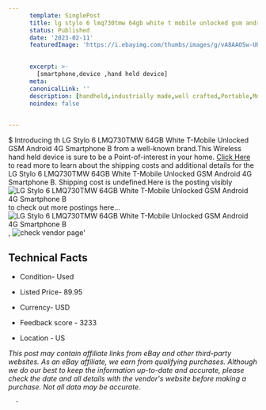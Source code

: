 ```yaml
---
      template: SinglePost
      title: lg stylo 6 lmq730tmw 64gb white t mobile unlocked gsm android 4g smartphone b
      status: Published
      date: '2023-02-11'
      featuredImage: 'https://i.ebayimg.com/thumbs/images/g/vA8AAOSw-UBjP43-/s-l225.jpg'
       

      excerpt: >-
        [smartphone,device ,hand held device]
      meta:
      canonicalLink: ''
      description: [handheld,industrially made,well crafted,Portable,Mobile,Compact,Convenient,Lightweight,Maneuverable,Man-portable,Miniature,Carriable,Hand-held,Light,Holdable,Transportable,Mobile device,Pocket-sized,On-the-go,Wireless,Cordless,Compact size,Convenient size, smartphone,device ,hand held device]
      noindex: false
      

---
```

$
      Introducing th LG Stylo 6 LMQ730TMW 64GB White T-Mobile Unlocked GSM Android 4G Smartphone B from a well-known brand.This Wireless hand held device is sure to be a Point-of-interest in your home. [Click Here](https://www.ebay.com/itm/175474293253?hash=item28db153a05%3Ag%3AvA8AAOSw-UBjP43-&mkevt=1&mkcid=1&mkrid=711-53200-19255-0&campid=%253CePNCampaignId%253E&customid=%253CreferenceId%253E&toolid=10049) to read more to learn about the shipping costs and additional details for the LG Stylo 6 LMQ730TMW 64GB White T-Mobile Unlocked GSM Android 4G Smartphone B. Shipping cost is undefined.Here is the posting visibly ![LG Stylo 6 LMQ730TMW 64GB White T-Mobile Unlocked GSM Android 4G Smartphone B](https://i.ebayimg.com/thumbs/images/g/vA8AAOSw-UBjP43-/s-l225.jpg) to check out more postings here... ![LG Stylo 6 LMQ730TMW 64GB White T-Mobile Unlocked GSM Android 4G Smartphone B](https://i.ebayimg.com/images/g/vA8AAOSw-UBjP43-/s-l640.jpg), ![check vendor page](https://origin-galleryplus.ebayimg.com/ws/web/175474293253_2_0_1/225x225.jpg,https://origin-galleryplus.ebayimg.com/ws/web/175474293253_3_0_1/225x225.jpg)'

      

 ## Technical Facts 



     
      

 - Condition- Used 


      

 - Listed Price- 89.95 


      

 - Currency- USD 


      

 - Feedback score - 3233 


      

 - Location - US 


      
      

 *_This post may contain affiliate links from eBay and other third-party websites. As an eBay affiliate, we earn from qualifying purchases. Although we do our best to keep the information up-to-date and accurate, please check the date and all details with the vendor's website before making a purchase. Not all data may be accurate._*




      -
